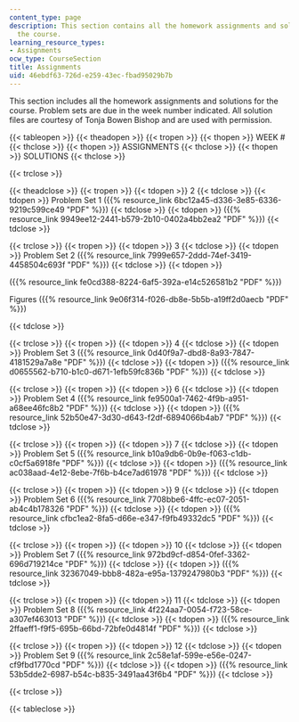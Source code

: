 ```yaml
---
content_type: page
description: This section contains all the homework assignments and solutions for
  the course.
learning_resource_types:
- Assignments
ocw_type: CourseSection
title: Assignments
uid: 46ebdf63-726d-e259-43ec-fbad95029b7b
---
```


This section includes all the homework assignments and solutions for the course. Problem sets are due in the week number indicated. All solution files are courtesy of Tonja Bowen Bishop and are used with permission.

{{< tableopen >}}
{{< theadopen >}}
{{< tropen >}}
{{< thopen >}}
WEEK #
{{< thclose >}}
{{< thopen >}}
ASSIGNMENTS
{{< thclose >}}
{{< thopen >}}
SOLUTIONS
{{< thclose >}}

{{< trclose >}}

{{< theadclose >}}
{{< tropen >}}
{{< tdopen >}}
2
{{< tdclose >}}
{{< tdopen >}}
Problem Set 1 ({{% resource_link 6bc12a45-d336-3e85-6336-9219c599ce49 "PDF" %}})
{{< tdclose >}}
{{< tdopen >}}
({{% resource_link 9949ee12-2441-b579-2b10-0402a4bb2ea2 "PDF" %}})
{{< tdclose >}}

{{< trclose >}}
{{< tropen >}}
{{< tdopen >}}
3
{{< tdclose >}}
{{< tdopen >}}
Problem Set 2 ({{% resource_link 7999e657-2ddd-74ef-3419-4458504c693f "PDF" %}})
{{< tdclose >}}
{{< tdopen >}}


({{% resource_link fe0cd388-8224-6af5-392a-e14c526581b2 "PDF" %}})

Figures ({{% resource_link 9e06f314-f026-db8e-5b5b-a19ff2d0aecb "PDF" %}})


{{< tdclose >}}

{{< trclose >}}
{{< tropen >}}
{{< tdopen >}}
4
{{< tdclose >}}
{{< tdopen >}}
Problem Set 3 ({{% resource_link 0d40f9a7-dbd8-8a93-7847-4181529a7a8e "PDF" %}})
{{< tdclose >}}
{{< tdopen >}}
({{% resource_link d0655562-b710-b1c0-d671-1efb59fc836b "PDF" %}})
{{< tdclose >}}

{{< trclose >}}
{{< tropen >}}
{{< tdopen >}}
6
{{< tdclose >}}
{{< tdopen >}}
Problem Set 4 ({{% resource_link fe9500a1-7462-4f9b-a951-a68ee46fc8b2 "PDF" %}})
{{< tdclose >}}
{{< tdopen >}}
({{% resource_link 52b50e47-3d30-d643-f2df-6894066b4ab7 "PDF" %}})
{{< tdclose >}}

{{< trclose >}}
{{< tropen >}}
{{< tdopen >}}
7
{{< tdclose >}}
{{< tdopen >}}
Problem Set 5 ({{% resource_link b10a9db6-0b9e-f063-c1db-c0cf5a6918fe "PDF" %}})
{{< tdclose >}}
{{< tdopen >}}
({{% resource_link ac038aad-4e12-8ebe-7f6b-b4ce7ad61978 "PDF" %}})
{{< tdclose >}}

{{< trclose >}}
{{< tropen >}}
{{< tdopen >}}
9
{{< tdclose >}}
{{< tdopen >}}
Problem Set 6 ({{% resource_link 7708bbe6-4ffc-ec07-2051-ab4c4b178326 "PDF" %}})
{{< tdclose >}}
{{< tdopen >}}
({{% resource_link cfbc1ea2-8fa5-d66e-e347-f9fb49332dc5 "PDF" %}})
{{< tdclose >}}

{{< trclose >}}
{{< tropen >}}
{{< tdopen >}}
10
{{< tdclose >}}
{{< tdopen >}}
Problem Set 7 ({{% resource_link 972bd9cf-d854-0fef-3362-696d719214ce "PDF" %}})
{{< tdclose >}}
{{< tdopen >}}
({{% resource_link 32367049-bbb8-482a-e95a-1379247980b3 "PDF" %}})
{{< tdclose >}}

{{< trclose >}}
{{< tropen >}}
{{< tdopen >}}
11
{{< tdclose >}}
{{< tdopen >}}
Problem Set 8 ({{% resource_link 4f224aa7-0054-f723-58ce-a307ef463013 "PDF" %}})
{{< tdclose >}}
{{< tdopen >}}
({{% resource_link 2ffaeff1-f9f5-695b-66bd-72bfe0d4814f "PDF" %}})
{{< tdclose >}}

{{< trclose >}}
{{< tropen >}}
{{< tdopen >}}
12
{{< tdclose >}}
{{< tdopen >}}
Problem Set 9 ({{% resource_link 2c58e1af-599e-e56e-0247-cf9fbd1770cd "PDF" %}})
{{< tdclose >}}
{{< tdopen >}}
({{% resource_link 53b5dde2-6987-b54c-b835-3491aa43f6b4 "PDF" %}})
{{< tdclose >}}

{{< trclose >}}

{{< tableclose >}}